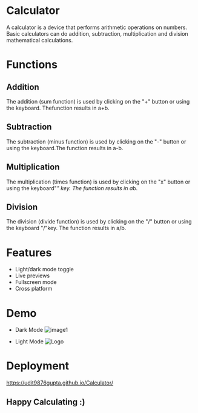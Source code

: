 
# Calculator 

A calculator is a device that performs arithmetic operations on numbers. Basic calculators can do addition, subtraction, multiplication and division mathematical calculations.

# Functions 

## Addition
 The addition (sum function) is used by clicking on the "+" button or using the keyboard. Thefunction results in a+b.
## Subtraction
 The subtraction (minus function) is used by clicking on the "-" button or using the keyboard.The function results in a-b.
## Multiplication
 The multiplication (times function) is used by clicking on the "x" button or using the keyboard"*" key. The function results in a*b.
## Division
 The division (divide function) is used by clicking on the "/" button or using the keyboard "/"key. The function results in a/b.
# Features

- Light/dark mode toggle
- Live previews
- Fullscreen mode
- Cross platform


# Demo
- Dark Mode
![image1](https://cdn.discordapp.com/attachments/957279066552172576/1034425953453092884/unknown.png)

- Light Mode
![Logo](https://cdn.discordapp.com/attachments/957279066552172576/1034426052224765983/unknown.png)
# Deployment

https://udit9876gupta.github.io/Calculator/


## Happy Calculating :) 
